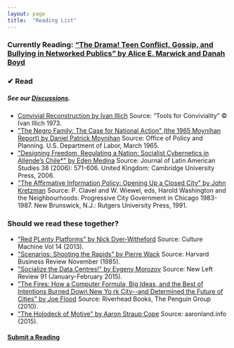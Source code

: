 ```yaml
---
layout: page
title:  "Reading List"
---
```


### Currently Reading: [“The Drama! Teen Conflict, Gossip, and Bullying in Networked Publics” by Alice E. Marwick and Danah Boyd](http://papers.ssrn.com/sol3/papers.cfm?abstract_id=1926349)

### ✔ Read 

##### See our [Discussions](/).

- [Convivial Reconstruction by Ivan Illich](http://civictechbook.club/convivial-reconstruction) Source: “Tools for Conviviality” © Ivan lllich 1973.
- ["The Negro Family: The Case for National Action" (the 1965 Moynihan Report) by Daniel Patrick Moynihan](https://web.stanford.edu/~mrosenfe/Moynihan%27s%20The%20Negro%20Family.pdf) Source: Office of Policy and Planning. U.S. Department of Labor, March 1965.
- ["Designing Freedom, Regulating a Nation: Socialist Cybernetics in Allende’s Chile*"  by Eden Medina](http://www.informatics.indiana.edu/edenm/EdenMedinaJLASAugust2006.pdf) Source: Journal of Latin American Studies 38 (2006): 571-606. United Kingdom: Cambridge University Press, 2006.
- ["The Affirmative Information Policy: Opening Up a Closed City" by John Kretzman](http://civictechbook.club/affirmativeinformationpolicy) Source: P. Clavel and W. Wiewel, eds, Harold Washington and the Neighbourhoods: Progressive City Government in Chicago 1983-1987. New Brunswick, N.J.: Rutgers University Press, 1991.

### Should we read these together?

- ["Red PLenty Platforms" by Nick Dyer-Witheford](http://www.culturemachine.net/index.php/cm/article/view/511/526) Source: Culture Machine Vol 14 (2013).
- ["Scenarios: Shooting the Rapids" by Pierre Wack](https://hbr.org/1985/11/scenarios-shooting-the-rapids/ar/1) Source: Harvard Business Review November (1985).
- ["Socialize the Data Centres!" by Evgeny Morozov](http://newleftreview.org/II/91/evgeny-morozov-socialize-the-data-centres) Source: New Left Review 91 (January-February 2015).
- ["The Fires: How a Computer Formula, Big Ideas, and the Best of Intentions Burned Down New Yo rk City--and Determined the Future of Cities" by Joe Flood](http://joe-flood.com/aboutthefires/) Source: Riverhead Books, The Penguin Group (2010). 
- ["The Holodeck of Motive" by Aaron Straup Cope](http://www.aaronland.info/weblog/2015/02/24/effort/) Source: aaronland.info (2015).

#### [Submit a Reading](https://github.com/rebeccawilliams/bookclub/blob/gh-pages/readinglist.md)
